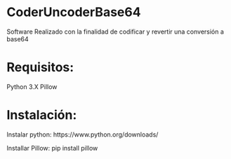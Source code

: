 # CoderUncoderBase64
Software Realizado con la finalidad de codificar y revertir una conversión a base64

<h1>Requisitos:</h1>
Python 3.X
Pillow

<h1>Instalación:</h1>
Instalar python: https://www.python.org/downloads/

Installar Pillow: pip install pillow